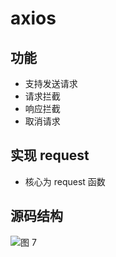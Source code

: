 # axios

## 功能

- 支持发送请求
- 请求拦截
- 响应拦截
- 取消请求
  
## 实现 request

- 核心为 request 函数

## 源码结构

![图 7](https://peterchen97.coding.net/p/img2/d/test/git/raw/master/fcee3b7c0131deb327040a161b3f60135744a87940ae2027959116f38ff15ec1.png)  
